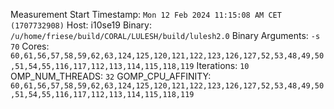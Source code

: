 Measurement Start Timestamp: `Mon 12 Feb 2024 11:15:08 AM CET (1707732908)`
Host: i10se19
Binary: `/u/home/friese/build/CORAL/LULESH/build/lulesh2.0`
Binary Arguments: `-s 70`
Cores: `60,61,56,57,58,59,62,63,124,125,120,121,122,123,126,127,52,53,48,49,50,51,54,55,116,117,112,113,114,115,118,119`
Iterations: `10`
OMP_NUM_THREADS: `32`
GOMP_CPU_AFFINITY: `60,61,56,57,58,59,62,63,124,125,120,121,122,123,126,127,52,53,48,49,50,51,54,55,116,117,112,113,114,115,118,119`
